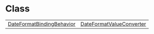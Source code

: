 # Class



|                                                                                                                      |                                                                                                                    |
| -------------------------------------------------------------------------------------------------------------------- | ------------------------------------------------------------------------------------------------------------------ |
| [DateFormatBindingBehavior](https://hamedfathi.gitbook.io/aurelia-2-doc-api/i18n/df/class/dateformatbindingbehavior) | [DateFormatValueConverter](https://hamedfathi.gitbook.io/aurelia-2-doc-api/i18n/df/class/dateformatvalueconverter) |


